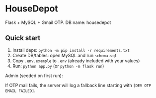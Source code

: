 # HouseDepot
Flask + MySQL + Gmail OTP. DB name: housedepot

## Quick start
1) Install deps: `python -m pip install -r requirements.txt`
2) Create DB/tables: open MySQL and run `schema.sql`
3) Copy `.env.example` to `.env` (already included with your values)
4) Run: `python app.py` (or `python -m flask run`)

Admin (seeded on first run):


If OTP mail fails, the server will log a fallback line starting with `[DEV OTP EMAIL FAILED]`.
